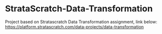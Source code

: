 # StrataScratch-Data-Transformation
Project based on Stratascratch Data Transformation assignment, link below:\
https://platform.stratascratch.com/data-projects/data-transformation

